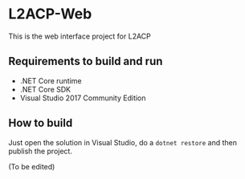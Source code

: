 # L2ACP-Web
This is the web interface project for L2ACP

## Requirements to build and run
* .NET Core runtime
* .NET Core SDK
* Visual Studio 2017 Community Edition

## How to build
Just open the solution in Visual Studio, do a `dotnet restore` and then publish the project.

(To be edited)
